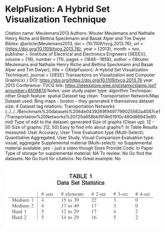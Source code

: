 # KelpFusion: A Hybrid Set Visualization Technique

Citation name: Meulemans2013
Authors: Wouter Meulemans and Nathalie Henry Riche and Bettina Speckmann and Basak Alper and Tim Dwyer
Bibtex: @article{Meulemans2013,
doi = {10.1109/tvcg.2013.76},
url = {https://doi.org/10.1109/tvcg.2013.76},
year = {2013},
month = nov,
publisher = {Institute of Electrical and Electronics Engineers ({IEEE})},
volume = {19},
number = {11},
pages = {1846--1858},
author = {Wouter Meulemans and Nathalie Henry Riche and Bettina Speckmann and Basak Alper and Tim Dwyer},
title = {{KelpFusion}: A Hybrid Set Visualization Technique},
journal = {{IEEE} Transactions on Visualization and Computer Graphics}
}
DOI: https://doi.org/https://doi.org/10.1109/tvcg.2013.76
year: 2013
Conference: TVCG
link: https://ieeexplore.ieee.org/stamp/stamp.jsp?arnumber=6509874
Notes: user study
paper type: algorithm
Technique: other
Graph feature: spatial
Dataset tag clean: Transportation Network/Map
Dataset used: Bing maps - boston - they generated it themselves
dataset size: 4
Dataset tag relations: Transportation Networks (../../../Benchmark%20datasets%2064e0439269f9497799025562a4087ce1/Transportation%20Networks%20720a658bb1914b51910c480d86943e80.md)
Type of edit to the dataset: generated
Size of graphs (Clean up): 12 - 50
Size of graphs: [12, 50]
Easy to find info about graphs?: In Table
Results measured: User Accuracy, User Time
Evaluation type (Multi-Select): Quantitative Aggregated, User Study, Visual Comparison
Evaluation type: visual, aggregate
Supplemental material (Multi-select): no
Supplemental material available: yes - just a video though
Does Provide Code: In Paper
Type of storage for supplemental material: NA
To review: No
Go find the datasets: No
Go hunt for citations: No
Great example: No

![Untitled](KelpFusion%20A%20Hybrid%20Set%20Visualization%20Technique%2031a567279ecc4c3980caf078144017db/Untitled.png)